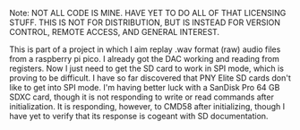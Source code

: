 Note: NOT ALL CODE IS MINE. HAVE YET TO DO ALL OF THAT LICENSING STUFF. THIS IS NOT FOR DISTRIBUTION, BUT IS INSTEAD FOR VERSION CONTROL, REMOTE ACCESS, AND GENERAL INTEREST. 

  This is part of a project in which I aim replay .wav format (raw) audio files from a raspberry pi pico. I already got the DAC working and reading from registers. 
Now I just need to get the SD card to work in SPI mode, which is proving to be difficult. I have so far discovered that PNY Elite SD cards don't like to get into SPI mode.
I'm having better luck with a SanDisk Pro 64 GB SDXC card, though it is not responding to write or read commands after initialization. It is responding, however, to CMD58 
after initializing, though I have yet to verify that its response is cogeant with SD documentation.
